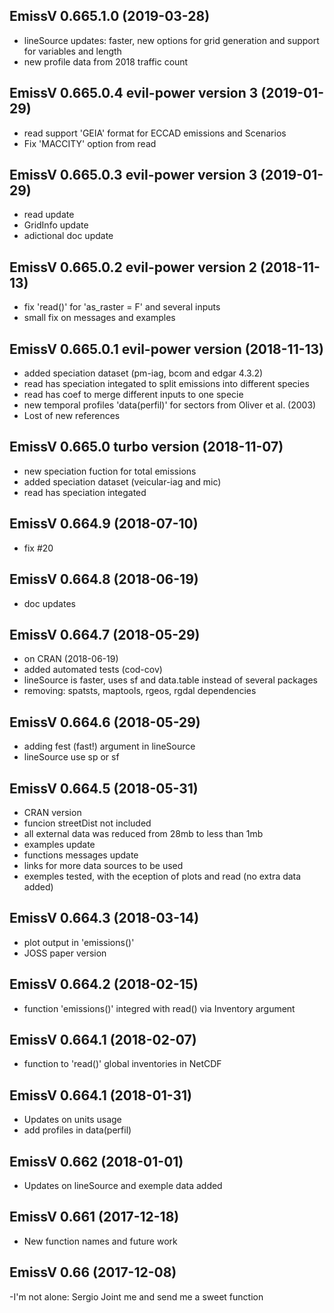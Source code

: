 ## EmissV 0.665.1.0 (2019-03-28)
- lineSource updates: faster, new options for grid generation and support for variables and length
- new profile data from 2018 traffic count

## EmissV 0.665.0.4 evil-power version 3 (2019-01-29)
- read support 'GEIA' format for ECCAD emissions and Scenarios 
- Fix 'MACCITY' option from read

## EmissV 0.665.0.3 evil-power version 3 (2019-01-29)
- read update
- GridInfo update
- adictional doc update

## EmissV 0.665.0.2 evil-power version 2 (2018-11-13)
- fix 'read()' for 'as_raster = F' and several inputs
- small fix on messages and examples

## EmissV 0.665.0.1 evil-power version (2018-11-13)
- added speciation dataset (pm-iag, bcom and edgar 4.3.2)
- read has speciation integated to split emissions into different species
- read has coef to merge different inputs to one specie
- new temporal profiles 'data(perfil)' for sectors from Oliver et al. (2003)
- Lost of new references

## EmissV 0.665.0 turbo version (2018-11-07)
- new speciation fuction for total emissions
- added speciation dataset (veicular-iag and mic)
- read has speciation integated

## EmissV 0.664.9 (2018-07-10)
- fix #20

## EmissV 0.664.8 (2018-06-19)
- doc updates

## EmissV 0.664.7 (2018-05-29)
- on CRAN (2018-06-19)
- added automated tests (cod-cov)
- lineSource is faster, uses sf and data.table instead of several packages
- removing: spatsts, maptools, rgeos, rgdal dependencies

## EmissV 0.664.6 (2018-05-29)
- adding fest (fast!) argument in lineSource
- lineSource use sp or sf

## EmissV 0.664.5 (2018-05-31)
- CRAN version
- funcion streetDist not included
- all external data was reduced from 28mb to less than 1mb
- examples update
- functions messages update
- links for more data sources to be used
- exemples tested, with the eception of plots and read (no extra data added)

## EmissV 0.664.3 (2018-03-14)
- plot output in 'emissions()'
- JOSS paper version

## EmissV 0.664.2 (2018-02-15)
- function 'emissions()' integred with read() via Inventory argument

## EmissV 0.664.1 (2018-02-07)
- function to 'read()' global inventories in NetCDF

## EmissV 0.664.1 (2018-01-31)
- Updates on units usage
- add profiles in data(perfil)

## EmissV 0.662 (2018-01-01)
- Updates on lineSource and exemple data added

## EmissV 0.661 (2017-12-18)
- New function names and future work

## EmissV 0.66 (2017-12-08)
-I'm not alone: Sergio Joint me and send me a sweet function
